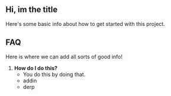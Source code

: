 ## Hi, im the title

Here's some basic info about how to get started with this project.

## FAQ

Here is where we can add all sorts of good info!

1. **How do I do this?**
   - You do this by doing that.
	- addin
   - derp